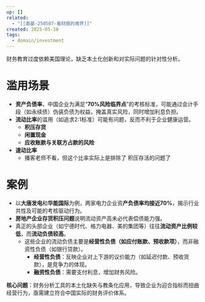 ```yaml
---
up: []
related:
  - "[[面基-250507-看财报的境界]]"
created: 2025-05-10
tags:
  - domain/investment
---
```

财务教育过度依赖美国理论，缺乏本土化创新和对实际问题的针对性分析。

# 滥用场景

- **资产负债率**，中国企业为满足“**70%风险临界点**”的考核标准，可能通过会计手段（如永续债）伪装负债为权益，掩盖真实风险，同时增加利息负担。
- **流动比率**的滥用（如追求2:1标准）可能有问题，反而不利于企业健康运营。
	- **积压存货**
	- **闲置现金**
	- **应收账款与关联方占款的风险**
- **速动比率**
	- 播客老师不看，但这个比率实际上是排除了 积压存活的问题了
	        
# 案例



- 以**大唐发电**和**华能国际**为例，两家电力企业资**产负债率均接近70%**，揭示行业共性及可能的考核驱动行为。
- **房地产企业存货积压问题**说明流动资产高未必代表偿债能力强。
- 真正的头部企业（如宁德时代、格力电器、美的集团等）往往**流动资产比例较低**，而**流动负债较高**。
	- 这些企业的流动负债主要是**经营性负债（如应付账款、预收款项）**，而非融资性负债（如银行贷款）。
		- **经营性负债**：反映企业对上下游的议价能力（如延迟付款、预收货款），是竞争力的体现。
		- **融资性负债**：需要支付利息，增加财务风险。
					




**核心问题**：财务分析工具的本土化缺失与教条化应用，导致企业为迎合指标而扭曲经营行为，亟需建立符合中国实际的财务评价体系。